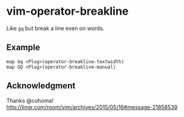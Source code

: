 vim-operator-breakline
===================================

Like `gq` but break a line even on words.

Example
----------------------------------
```vim
map Gq <Plug>(operator-breakline-textwidth)
map GQ <Plug>(operator-breakline-manual)
```

Acknowledgment
----------------------------------
Thanks @cohoma! http://lingr.com/room/vim/archives/2015/05/16#message-21858539
